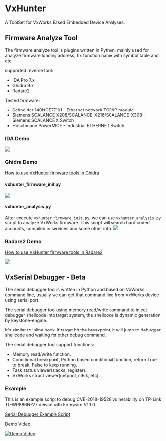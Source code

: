 # VxHunter 
A ToolSet for VxWorks Based Embedded Device Analyses.


## Firmware Analyze Tool
The firmware analyze tool is plugins written in Python, mainly used for analyze firmware loading address, fix function name with symbol table and etc.

supported reverse tool: 
* IDA Pro 7.x
* Ghidra 9.x
* Radare2

Tested firmware:
* Schneider 140NOE77101 - Ethernet network TCP/IP module
* Siemens SCALANCE-X208/SCALANCE-X216/SCALANCE-X308 - Siemens SCALANCE X Switch
* Hirschmann PowerMICE - Industrial ETHERNET Switch


### IDA Demo
![](docs/images/VxHunter_IDA_480.gif)


### Ghidra Demo
[How to use VxHunter firmware tools in Ghidra](docs/How_to_use_vxhunter_firmware_tools_in_ghidra.md)


#### vxhunter_firmware_init.py
![](docs/images/VxHunter_ghidra_firmware_init_720.gif)


#### vxhunter_analysis.py
After execute `vxhunter_firmware_init.py`, we can use `vxhunter_analysis.py` script to analyze VxWorks firmware.
This script will search hard coded accounts, compiled in services and some other info. 
![](docs/images/VxHunter_ghidra_analysis_720.gif)


### Radare2 Demo

[How to use VxHunter firmware tools in Radare2](docs/How_to_use_vxhunter_firmware_tools_in_radare2.md)

![](docs/images/VxHunter_Radare2_720.gif)
 
## VxSerial Debugger - Beta
The serial debugger tool is written in Python and based on VxWorks command line, usually we can get that command line from VxWorks device using serial port. 

The serial debugger tool using memory read/write command to inject debugger shellcode into targat system, the shellcode is dynamic generation by keystone-engine. 

It's similar to inline hook, if target hit the breakpoint, it will jump to debugger shellcode and waiting for other debug command. 

The serial debugger tool support functions:
* Memory read/write function.
* Conditional breakpoint, Python based conditional function, return True to break, False to keep running.
* Task status viewer(stacks, register).
* VxWorks struct viewer(netpool, clBlk, etc).


### Example
This is an example script to debug CVE-2018-19528 vulnerability on TP-Link TL-WR886N-V7 deivce with Firmware V1.1.0.


[Serial Debugger Example Script](serial_debugger_example.py)

Demo Video

[![Demo Video](https://img.youtube.com/vi/ulO8MsoDLLk/0.jpg)](https://www.youtube.com/watch?v=ulO8MsoDLLk)
